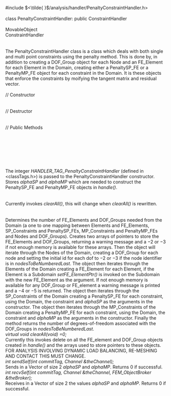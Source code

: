 \
\#include $<\tilde{
}$/analysis/handler/PenaltyConstraintHandler.h$>$\
\
class PenaltyConstraintHandler: public ConstraintHandler\
\
MovableObject\
ConstraintHandler\
\
\
The PenaltyConstraintHandler class is a class which deals with both
single and multi point constraints using the penalty method. This is
done by, in addition to creating a DOF_Group object for each Node and an
FE_Element for each Element in the Domain, creating either a
PenaltySP_FE or a PenaltyMP_FE object for each constraint in the Domain.
It is these objects that enforce the constraints by moifying the tangent
matrix and residual vector.\
\
// Constructor\
\
\
// Destructor\
\
\
// Public Methods\
\
\
\
\
\
\
\
The integer *HANDLER_TAG_PenaltyConstraintHandler* (defined in
$<$classTags.h$>$) is passed to the PenaltyConstraintHandler
constructor. Stores *alphaSP* and *alphaMP* which are needed to
construct the PenaltySP_FE and PenaltyMP_FE objects in *handle()*.\
\
\
Currently invokes *clearAll()*, this will change when *clearAll()* is
rewritten.\
\
\
Determines the number of FE_Elements and DOF_Groups needed from the
Domain (a one to one mapping between Elements and FE_Elements,
SP_Constraints and PenaltySP_FEs, MP_Constraints and PenaltyMP_FEs and
Nodes and DOF_Groups). Creates two arrays of pointers to store the
FE_Elements and DOF_Groups, returning a warning message and a $-2$ or
$-3$ if not enough memory is available for these arrays. Then the object
will iterate through the Nodes of the Domain, creating a DOF_Group for
each node and setting the initial id for each dof to $-2$ or $-3$ if the
node identifier is in *nodesToBeNumberedLast*. The object then iterates
through the Elements of the Domain creating a FE_Element for each
Element, if the Element is a Subdomain *setFE_ElementPtr()* is invoked
on the Subdomain with the new FE_Element as the argument. If not enough
memory is available for any DOF_Group or FE_element a warning message is
printed and a $-4$ or $-5$ is returned. The object then iterates through
the SP_Constraints of the Domain creating a PenaltySP_FE for each
constraint, using the Domain, the constraint and *alphaSP* as the
arguments in the constructor. The object then iterates through the
MP_Constraints of the Domain creating a PenaltyMP_FE for each
constraint, using the Domain, the constraint and *alphaMP* as the
arguments in the constructor. Finally the method returns the number of
degrees-of-freedom associated with the DOF_Groups in
*nodesToBeNumberedLast*.\
*virtual void clearAll(void) =0;*\
Currently this invokes delete on all the FE_element and DOF_Group
objects created in *handle()* and the arrays used to store pointers to
these objects. FOR ANALYSIS INVOLVING DYNAMIC LOAD BALANCING, RE-MESHING
AND CONTACT THIS MUST CHANGE.\
*int sendSelf(int commitTag, Channel &theChannel);* \
Sends in a Vector of size 2 *alphaSP* and *alphaMP*. Returns $0$ if
successful.\
*int recvSelf(int commitTag, Channel &theChannel, FEM_ObjectBroker
&theBroker);* \
Receives in a Vector of size 2 the values *alphaSP* and *alphaMP*.
Returns $0$ if successful.
